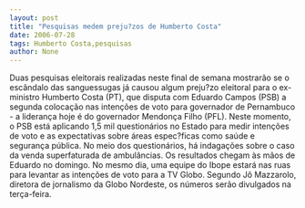 ```yaml
---
layout: post
title: "Pesquisas medem preju?zos de Humberto Costa"
date: 2006-07-28
tags: Humberto Costa,pesquisas
author: None
---
```

Duas pesquisas eleitorais realizadas neste final de semana mostrarão se o escândalo das sanguessugas já causou algum preju?zo eleitoral para o ex-ministro Humberto Costa (PT), que disputa com Eduardo Campos (PSB) a segunda colocação nas intenções de voto para governador de Pernambuco - a liderança hoje é do governador Mendonça Filho (PFL).
Neste momento, o PSB está aplicando 1,5 mil questionários no Estado para medir intenções de voto e as expectativas sobre áreas espec?ficas como saúde e segurança pública. No meio dos questionários, há indagações&nbsp;sobre o caso da venda superfaturada de ambulâncias.
Os resultados chegam às mãos de Eduardo no domingo.
No mesmo dia, uma equipe do Ibope estará nas ruas para levantar as intenções de voto para a TV Globo. Segundo Jô Mazzarolo, diretora de jornalismo da Globo Nordeste, os números serão divulgados na terça-feira. 
